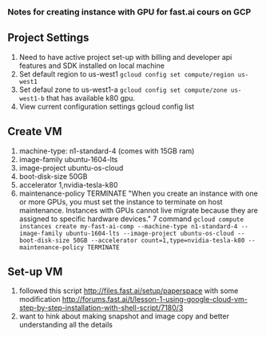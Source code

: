 ### Notes for creating instance with GPU for fast.ai cours on GCP

## Project Settings
1. Need to have active project set-up with billing and developer api features and SDK installed on local machine
2. Set default region to us-west1 `gcloud config set compute/region us-west1`
3. Set defaul zone to us-west1-a `gcloud config set compute/zone us-west1-b` that has available k80 gpu. 
4. View current configuration settings gcloud config list

## Create VM
1. machine-type: n1-standard-4 (comes with 15GB ram)
2. image-family ubuntu-1604-lts 
3. image-project ubuntu-os-cloud
4. boot-disk-size 50GB
5. accelerator 1,nvidia-tesla-k80  
6. maintenance-policy TERMINATE "When you create an instance with one or more GPUs, you must set the instance to terminate on host maintenance. Instances with GPUs cannot live migrate because they are assigned to specific hardware devices."
7 command `gcloud compute instances create my-fast-ai-comp --machine-type n1-standard-4 --image-family ubuntu-1604-lts --image-project ubuntu-os-cloud --boot-disk-size 50GB --accelerator count=1,type=nvidia-tesla-k80 --maintenance-policy TERMINATE`

## Set-up VM
1. followed this script http://files.fast.ai/setup/paperspace with some modification http://forums.fast.ai/t/lesson-1-using-google-cloud-vm-step-by-step-installation-with-shell-script/7180/3 
2. want to hink about making snapshot and image copy and better understanding all the details

